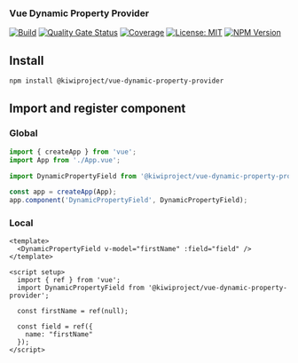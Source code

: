 ### Vue Dynamic Property Provider
[![Build](https://github.com/kiwiproject/vue-dynamic-property-provider/workflows/build/badge.svg)](https://github.com/kiwiproject/vue-dynamic-property-provider/actions?query=workflow%3Abuild)
[![Quality Gate Status](https://sonarcloud.io/api/project_badges/measure?project=kiwiproject_vue-dynamic-property-provider&metric=alert_status)](https://sonarcloud.io/summary/new_code?id=kiwiproject_vue-dynamic-property-provider)
[![Coverage](https://sonarcloud.io/api/project_badges/measure?project=kiwiproject_vue-dynamic-property-provider&metric=coverage)](https://sonarcloud.io/summary/new_code?id=kiwiproject_vue-dynamic-property-provider)
[![License: MIT](https://img.shields.io/badge/License-MIT-blue.svg)](https://opensource.org/licenses/MIT)
[![NPM Version](https://img.shields.io/npm/v/%40kiwiproject%2Fvue-dynamic-property-provider)](https://www.npmjs.com/package/@kiwiproject/vue-dynamic-property-provider)

## Install
```shell
npm install @kiwiproject/vue-dynamic-property-provider
```

## Import and register component
### Global
```js
import { createApp } from 'vue';
import App from './App.vue';

import DynamicPropertyField from '@kiwiproject/vue-dynamic-property-provider';

const app = createApp(App);
app.component('DynamicPropertyField', DynamicPropertyField);
```

### Local
```vue
<template>
  <DynamicPropertyField v-model="firstName" :field="field" />
</template>

<script setup>
  import { ref } from 'vue';
  import DynamicPropertyField from '@kiwiproject/vue-dynamic-property-provider';

  const firstName = ref(null);
  
  const field = ref({
    name: "firstName"
  });
</script>
```
